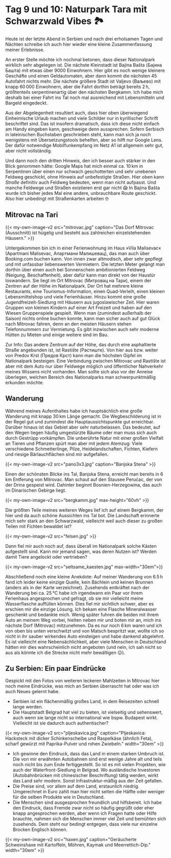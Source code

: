 # Tag 9 und 10: Naturpark Tara mit Schwarzwald Vibes :national_park:


Heute ist der letzte Abend in Serbien und nach drei erholsamen Tagen und Nächten schreibe ich auch hier wieder eine kleine Zusammenfassung meiner Erlebnisse.

An erster Stelle möchte ich nochmal betonen, dass dieser Nationalpark wirklich sehr abgelegen ist. Die nächste Kleinstadt ist Bajina Bašta (Бајина Башта) mit etwas über 9000 Einwohnern. Hier gibt es noch wenige kleinere Geschäfte und einen Geldautomaten, aber dann kommt die nächsten 45&thinsp;Autofahrt nichts mehr. Die nächste größere Stadt ist Valjevo (Ваљево) mit knapp 60&thinsp;000 Einwohnern, aber die Fahrt dorthin beträgt bereits 2&thinsp;h, größtenteils serpentinenartig über den nächsten Bergkamm. Ich habe mich deshalb bei einer Fahrt ins Tal noch mal ausreichend mit Lebensmitteln und Bargeld eingedeckt.

Aus der Abgelegenheit resultiert auch, dass hier oben überwiegend Einheimische Urlaub machen und viele Schilder nur in kyrillischer Schrift beschriftet sind. Das ist insofern dramatisch, dass ich diese nicht einfach am Handy eingeben kann, geschweige denn aussprechen. Sofern Serbisch in lateinischen Buchstaben geschrieben steht, kann man sich ja noch wenigstens mit Übersetzungstools behelfen, aber so hilft nur Google Lens. Der dafür notwendige Mobilfunkempfang im Netz A1 ist allgemein sehr gut, aber nicht vollständig.

Und dann noch den dritten Hinweis, den ich besser auch stärker in den Blick genommen hätte: Google Maps hat mich einmal ca. 10&thinsp;km in Serpentinen über einen nur schwach geschotterten und sehr unebenen Feldweg geschickt, ohne Hinweis auf unbefestigte Stra0en. Hier oben kann _Straße_ definitiv auch Feldweg bedeuten, wenn man nicht aufpasst. Und manche Feldwege und Straßen existieren erst gar nicht :scream: In Bajina Bašta wurde ich bisher jedes Mal eine andere, unbrauchbare Route geschickt. Also hier unbedingt mit Straßenkarten arbeiten :nerd_face:

## Mitrovac na Tari
{{< my-own-image-v2 src="mitrovac.jpg" caption="Das Dorf Mitrovac (Ausschnitt) ist hügelig und besteht aus zahlreichen einzelstehenden Häusern." >}}

Untergekommen bin ich in einer Ferienwohnung im Haus &raquo;Vila Malisevac&laquo; (Apartmani Malisevac, Апартмани Малишевац), das man auch über Booking.com buchen kann. Von innen zwar altmodisch, aber sehr gepflegt und mit unfassbar liebenswerten Vermietern. Die letzten Meter gelangt man dorthin über einen auch bei Sonnenschein ambitionierten Feldweg (Neigung, Beschaffenheit), aber dafür kann man direkt von der Haustür loswandern. Sie liegt im Ort Mitrovac (Митровац на Тари), einem der Zentren auf der Höhe im Nationalpark. Der Ort hat mehrere kleine Restaurants, eine Tourismus-Information, einen Quad-Verleih, einen kleinen Lebensmittelshop und viele Ferienhäuser. Hinzu kommt eine große Jugendfreizeit-Siedlung mit Häusern aus jugoslawischer Zeit. Hier waren Gruppen von kleinen Kindern auf einer Art Freizeit und haben auf den Wiesen Gruppenspiele gespielt. Wenn man (zumindest außerhalb der Saison) nichts online buchen konnte, kann man sicher auch auf gut Glück nach Mitrovac fahren, denn an den meisten Häusern stehen Telefonnummern zur Vermietung. Es gibt inzwischen auch sehr moderne Hütten zu Mieten und einige weitere sind im Bau.

Zur Info: Das andere Zentrum auf der Höhe, das durch eine asphaltierte Straße angebunden ist, ist Rastište (Растиште). Von hier aus bzw. weiter von Predov Krst (Предов Крст) kann man die höchsten Gipfel im Nationalpark besteigen. Eine Verbindung zwischen Mitrovac und Rastište ist aber mit dem Auto nur über Feldwege möglich und öffentlicher Nahverkehr meines Wissens nicht vorhanden. Man sollte sich also vor der Anreise überlegen, welchen Bereich des Nationalparks man schwerpunktmäßig erkunden möchte.

## Wanderung
Während meines Aufenthaltes habe ich hauptsächlich eine große Wanderung mit knapp 30&thinsp;km Länge gemacht. Die Wegbeschilderung ist in der Regel gut und zumindest die Hauptaussichtspunkte gut erreichbar. Darüber hinaus ist das Gebiet aber sehr naturbelassen. Das bedeutet, auf den Wegen liegen häufig umgestürzte Bäume oder man muss sich auch durch Gestrüpp vorkämpfen. Die unberührte Natur mit einer großen Vielfalt an Tieren und Pflanzen spürt man aber mit jedem Atemzug: Viele verschiedene Schmetterlinge, Pilze, Heidelandschaften, Fichten, Kiefern und riesige Bärlauchflächen sind mir aufgefallen.

{{< my-own-image-v2 src="pano3x3.jpg" caption="Banjska Stena" >}}

Einen der schönsten Blicke ins Tal, Banjska Stena, erreicht man bereits in 6&thinsp;km Entferung von Mitrovac. Man schaut auf den Stausee Perućac, der von der Drina gespeist wird. Dahinter beginnt Bosnien-Herzegowina, das auch im Dinarischen Gebirge liegt.

{{< my-own-image-v2 src="bergkamm.jpg" max-height="60vh" >}}

Die größten Teile meines weiteren Weges lief ich auf einem Bergkamm, der hier und da auch schöne Aussichten ins Tal bot. Die Landschaft erinnerte mich sehr stark an den Schwarzwald, vielleicht weil auch dieser zu großen Teilen mit Fichten bewaldet ist?

{{< my-own-image-v2 src="felsen.jpg" >}}

Dann fiel mir auch noch auf, dass überall im Nationalpark solche Kästen aufgestellt sind. Kann mir jemand sagen, was deren Nutzen ist? Werden damit Tiere angelockt oder vertrieben?

{{< my-own-image-v2 src="seltsame_kaesten.jpg" max-width="30em">}}

Abschließend noch eine kleine Anekdote: Auf meiner Wanderung von 6.5&thinsp;h fand ich leider keine einzige Quelle, kein Bächlein und keinen Brunnen (anders als in der Karte verzeichnet). Zusehends entkräftet nach der Wanderung bei ca. 25&thinsp;°C habe ich irgendwann ein Paar vor ihrem Ferienhaus angesprochen und gefragt, ob sie mir vielleicht meine Wasserflasche auffüllen können. Dies fiel mir sichtlich schwer, aber es erschien mir die einzige Lösung. Ich bekam eine Flasche Mineralwasser geschenkt und bedankte mich. Wenig später fuhren die beiden mit ihrem Auto an meinem Weg vorbei, hielten neben mir und boten mir an, mich ins nächste Dorf (Mitrovac) mitzunehmen. Da es nur noch 6&thinsp;km waren und ich von oben bis unten verschwitzt und von Matsch bespritzt war, wollte ich so nicht in ihr sauber wirkendes Auto einsteigen und habe dankend abgelehnt. Es ist vielleicht eine Nebensächlichkeit, aber viele Menschen in Deutschland hätten mir dies wahrscheinlich nicht angeboten (und nein, ich sah nicht so aus als könnte ich die Strecke nicht mehr bewältigen :wink:).

## Zu Serbien: Ein paar Eindrücke
Gespickt mit den Fotos von weiteren leckeren Mahlzeiten in Mitrovac hier noch meine Eindrücke, was mich an Serbien überrascht hat oder was ich auch Neues gelernt habe.

- Serbien ist ein flächenmäßig großes Land, in dem Reisezeiten schnell lange werden.
- Die Hauptstadt Belgrad hat viel zu bieten, ist vielseitig und sehenswert, auch wenn sie lange nicht so international wie bspw. Budapest wirkt. Vielleicht ist sie dadurch auch authentischer?

{{< my-own-image-v2 src="pljeskavica.jpg" caption="Pljeskavica: Hacksteck mit dicker Schinkenscheibe und Raspelkäse (ähnlich Feta), scharf gewürzt mit Paprika-Pulver und rohen Zwiebeln." width="30em" >}}

- Ich gewinne den Eindruck, dass das Land in einem starken Umbruch ist. Die von mir erwähnten Autobahnen sind erst wenige Jahre alt und teils noch nicht bis zum Ende fertiggestellt. So ist es mit vielen Projekten, wie auch der Waterfront-Siedlung in Belgrad. Wo ausländische Investoren (Autobahnbrücken mit chinesischer Beschriftung) tätig werden, wirkt das Land sehr modern. Sonst Infrastruktur-mäßig aus der Zeit gefallen.
- Die Preise sind, vor allem auf dem Land, erstaunlich niedrig. Umgerechnet in Euro zahlt man hier nicht selten die Hälfte oder weniger für die selben Produkte wie in Deutschland.
- Die Menschen sind ausgesprochen freundlich und hilfsbereit. Ich habe den Eindruck, dass Fremde zwar nicht so häufig gegrüßt oder eher knapp angesprochen werden, aber wenn ich Fragen hatte oder Hilfe brauchte, nahmen sich die Menschen immer viel Zeit und bemühten sich zusehends. Dem steht nur bedingt entgegen, dass viele nur einzelne Brocken Englisch können.

{{< my-own-image-v2 src="haxen.jpg" caption="Geräucherte Schweinshaxe mit Kartoffeln, Möhren, Kaymak und Meerrettich-Dip." width="30em" >}}
